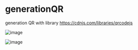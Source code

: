 # generationQR
generation QR with library https://cdnjs.com/libraries/qrcodejs

![image](https://github.com/RenzoFerronato/generationQR/assets/71838927/836e8486-a985-4a39-92b7-fafa85439816)

![image](https://github.com/RenzoFerronato/generationQR/assets/71838927/c6d7ef95-7730-420b-846b-0c6d1254d348)

